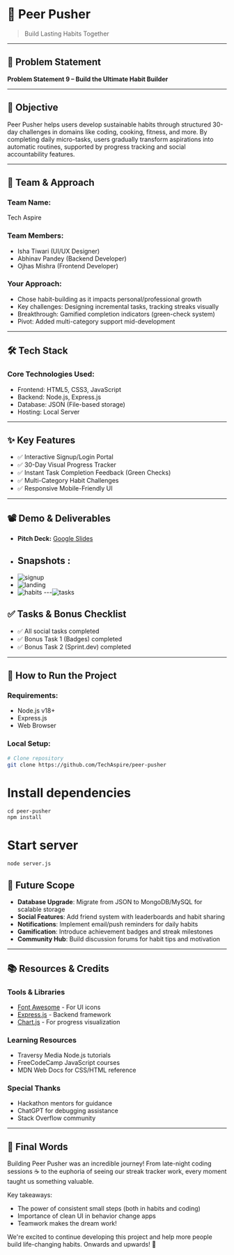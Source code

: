 # 🚀 Peer Pusher

> Build Lasting Habits Together

---

## 📌 Problem Statement

**Problem Statement 9 – Build the Ultimate Habit Builder**

---

## 🎯 Objective

Peer Pusher helps users develop sustainable habits through structured 30-day challenges in domains like coding, cooking, fitness, and more. By completing daily micro-tasks, users gradually transform aspirations into automatic routines, supported by progress tracking and social accountability features.

---

## 🧠 Team & Approach

### Team Name:  
Tech Aspire

### Team Members:  
- Isha Tiwari (UI/UX Designer)
- Abhinav Pandey (Backend Developer)
- Ojhas Mishra (Frontend Developer)

### Your Approach:  
- Chose habit-building as it impacts personal/professional growth
- Key challenges: Designing incremental tasks, tracking streaks visually
- Breakthrough: Gamified completion indicators (green-check system)
- Pivot: Added multi-category support mid-development

---

## 🛠️ Tech Stack

### Core Technologies Used:
- Frontend: HTML5, CSS3, JavaScript
- Backend: Node.js, Express.js
- Database: JSON (File-based storage)
- Hosting: Local Server


---

## ✨ Key Features

- ✅ Interactive Signup/Login Portal
- ✅ 30-Day Visual Progress Tracker
- ✅ Instant Task Completion Feedback (Green Checks)
- ✅ Multi-Category Habit Challenges
- ✅ Responsive Mobile-Friendly UI



---

## 📽️ Demo & Deliverables

- **Pitch Deck:** [Google Slides](https://drive.google.com/file/d/1GJV0P59yxn8XLHxuTihD863ADSn7tp9s/view?usp=sharing)
- ## Snapshots : 
- ![signup](https://github.com/user-attachments/assets/4afe2b0c-9d50-47a6-9b84-af09459ad49e)
- ![landing](https://github.com/user-attachments/assets/ac7560b9-c53e-4f60-887a-01bcec0a5f03)
- ![habits](https://github.com/user-attachments/assets/dd233440-df3f-4682-a147-87a3f28a97e1)
---![tasks](https://github.com/user-attachments/assets/a8cdbd73-1eb3-4345-9b13-d09744cd9a29)



## ✅ Tasks & Bonus Checklist

- ✅ All social tasks completed
- ✅ Bonus Task 1 (Badges) completed
- ✅ Bonus Task 2 (Sprint.dev) completed

---

## 🧪 How to Run the Project

### Requirements:
- Node.js v18+
- Express.js
- Web Browser

### Local Setup:
```bash
# Clone repository
git clone https://github.com/TechAspire/peer-pusher
```
# Install dependencies
```
cd peer-pusher
npm install
```
# Start server
```
node server.js
```
## 🚀 Future Scope

- **Database Upgrade**: Migrate from JSON to MongoDB/MySQL for scalable storage
- **Social Features**: Add friend system with leaderboards and habit sharing
- **Notifications**: Implement email/push reminders for daily habits
- **Gamification**: Introduce achievement badges and streak milestones
- **Community Hub**: Build discussion forums for habit tips and motivation

---

## 📚 Resources & Credits

### Tools & Libraries
- [Font Awesome](https://fontawesome.com) - For UI icons
- [Express.js](https://expressjs.com) - Backend framework
- [Chart.js](https://www.chartjs.org) - For progress visualization

### Learning Resources
- Traversy Media Node.js tutorials
- FreeCodeCamp JavaScript courses
- MDN Web Docs for CSS/HTML reference

### Special Thanks
- Hackathon mentors for guidance
- ChatGPT for debugging assistance
- Stack Overflow community

---

## 🎉 Final Words

Building Peer Pusher was an incredible journey! From late-night coding sessions ☕ to the euphoria of seeing our streak tracker work, every moment taught us something valuable. 

Key takeaways:
- The power of consistent small steps (both in habits and coding)
- Importance of clean UI in behavior change apps
- Teamwork makes the dream work!

We're excited to continue developing this project and help more people build life-changing habits. Onwards and upwards! 🚀
